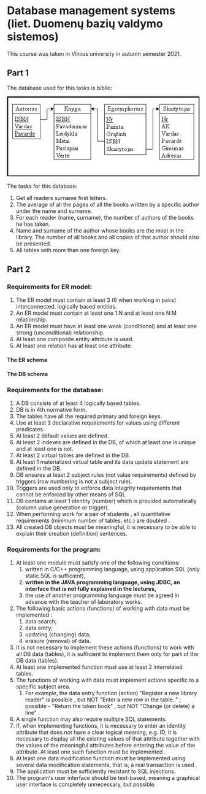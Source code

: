 # Database management systems (liet. Duomenų bazių valdymo sistemos)

This course was taken in Vilnius university in autumn semester 2021.

## Part 1

The database used for this tasks is biblio:

![Biblio](/Images/dbschema.png)

The tasks for this database:

1. Get all readers surname first letters.
1. The average of all the pages of all the books written by a specific author under the name and surname.
1. For each reader (name, surname), the number of authors of the books he has taken.
1. Name and surname of the author whose books are the most in the library. The number of all books and all copies of that author should also be presented.
1. All tables with more than one foreign key.


## Part 2

### Requirements for ER model:

1. The ER model must contain at least 3 (6 when working in pairs) interconnected, logically based entities.
1. An ER model must contain at least one 1:N and at least one N:M relationship.
1. An ER model must have at least one weak (conditional) and at least one strong (unconditional) relationship.
1. At least one composite entity attribute is used.
1. At least one relation has at least one attribute.


#### The ER schema

#### The DB schema

### Requirements for the database:

1. A DB consists of at least 4 logically based tables.
1. DB is in 4th normative form.
1. The tables have all the required primary and foreign keys.
1. Use at least 3 declarative requirements for values ​​using different predicates.
1. At least 2 default values ​​are defined.
1. At least 2 indexes are defined in the DB, of which at least one is unique and at least one is not.
1. At least 2 virtual tables are defined in the DB.
1. At least 1 materialized virtual table and its data update statement are defined in the DB.
1. DB ensures at least 2 subject rules (not value requirements) defined by triggers (row numbering is not a subject rule).
1. Triggers are used only to enforce data integrity requirements that cannot be enforced by other means of SQL.
1. DB contains at least 1 identity (number) which is provided automatically (column value generation or trigger).
1. When performing work for a pair of students , all quantitative requirements (minimum number of tables, etc.) are doubled .
1. All created DB objects must be meaningful, it is necessary to be able to explain their creation (definition) sentences.

### Requirements for the program:

1. At least one module must satisfy one of the following conditions:
    1. written in C/C++ programming language, using application SQL (only static SQL is sufficient),
    1. **written in the JAVA programming language, using JDBC, an interface that is not fully explained in the lectures,**
    1. the use of another programming language must be agreed in advance with the teacher of laboratory works.
1. The following basic actions (functions) of working with data must be implemented :
    1. data search;
    1. data entry;
    1. updating (changing) data;
    1. erasure (removal) of data.
1. It is not necessary to implement these actions (functions) to work with all DB data (tables), it is sufficient to implement them only for part of the DB data (tables).
1. At least one implemented function must use at least 2 interrelated tables.
1. The functions of working with data must implement actions specific to a specific subject area.
    1. For example, the data entry function (action) "Register a new library reader" is possible , but NOT "Enter a new row in the table.." ; possible - "Return the taken book" , but NOT "Change (or delete) a line" .
1. A single function may also require multiple SQL statements.
1. If, when implementing functions, it is necessary to enter an identity attribute that does not have a clear logical meaning, e.g. ID, it is necessary to display all the existing values ​​of that attribute together with the values ​​of the meaningful attributes before entering the value of the attribute. At least one such function must be implemented .
1. At least one data modification function must be implemented using several data modification statements, that is, a real transaction is used .
1. The application must be sufficiently resistant to SQL injections.
1. The program's user interface should be text-based, meaning a graphical user interface is completely unnecessary, but possible.
